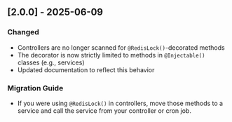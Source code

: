 ## [2.0.0] - 2025-06-09
### Changed
- Controllers are no longer scanned for `@RedisLock()`-decorated methods
- The decorator is now strictly limited to methods in `@Injectable()` classes (e.g., services)
- Updated documentation to reflect this behavior

### Migration Guide
- If you were using `@RedisLock()` in controllers, move those methods to a service and call the service from your controller or cron job.